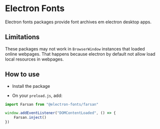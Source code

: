 # Electron Fonts

Electron fonts packages provide font archives em electron desktop apps.

## Limitations

These packages may not work in `BrowserWindow` instances that loaded online webpages. That happens because electron by default not allow load local resources in webpages.

## How to use

* Install the package

* On your `preload.js`, add:

```ts
import Farsan from "@electron-fonts/farsan"

window.addEventListener("DOMContentLoaded", () => {
    Farsan.inject()
})
```